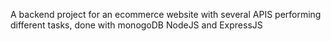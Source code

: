 A backend project for an ecommerce website with several APIS performing different tasks, done with monogoDB NodeJS and ExpressJS
